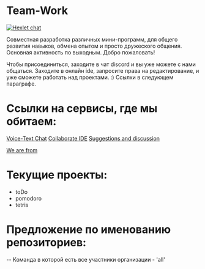 # Team-Work
[![Hexlet chat](http://slack-ru.hexlet.io/badge.svg)](http://slack-ru.hexlet.io)

Совместная разработка различных мини-программ, для общего развития навыков, обмена опытом и просто дружеского общения.
Основная активность по выходным.
Добро пожаловать!

Чтобы присоединиться, заходите в чат discord и вы уже можете с нами общаться. Заходите в онлайн ide, запросите права на редактирование, и уже сможете работать над проектами. :) 
Ссылки в следующем параграфе.

# Ссылки на сервисы, где мы обитаем:
[Voice-Text Chat]( https://discord.gg/010fiN1PSmgyYYTpE "Voice-Text Chat" )
[Collaborate IDE]( https://ide.c9.io/maoeye/team-work "Collaborate IDE" )
[Suggestions and discussion]( https://docs.google.com/document/d/1DVodXTh74F5PpmeisH0U6spxYkeVhBnbHk4i1qhjdDQ/edit?usp=sharing "Suggestions and discussion" )

[We are from]( https://hexlet-ru.slack.com "We are from")
  
# Текущие проекты:
* toDo
* pomodoro
* tetris

# Предложение по именованию репозиториев:
<team>-<language>-<project-name>
Команда в которой есть все участники организации - 'all'
